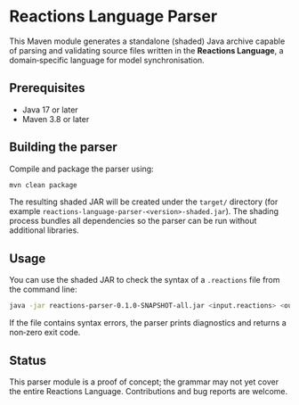 # Reactions Language Parser

This Maven module generates a standalone (shaded) Java archive capable of parsing and validating source files written in the **Reactions Language**, a domain‑specific language for model synchronisation.

## Prerequisites

- Java 17 or later
- Maven 3.8 or later

## Building the parser

Compile and package the parser using:

```sh
mvn clean package
```

The resulting shaded JAR will be created under the `target/` directory (for example `reactions-language-parser-<version>-shaded.jar`).  The shading process bundles all dependencies so the parser can be run without additional libraries.

## Usage

You can use the shaded JAR to check the syntax of a `.reactions` file from the command line:

```sh
java -jar reactions-parser-0.1.0-SNAPSHOT-all.jar <input.reactions> <output.xmi> [<ecoreDir>]
```

If the file contains syntax errors, the parser prints diagnostics and returns a non‑zero exit code.

## Status

This parser module is a proof of concept; the grammar may not yet cover the entire Reactions Language.  Contributions and bug reports are welcome.